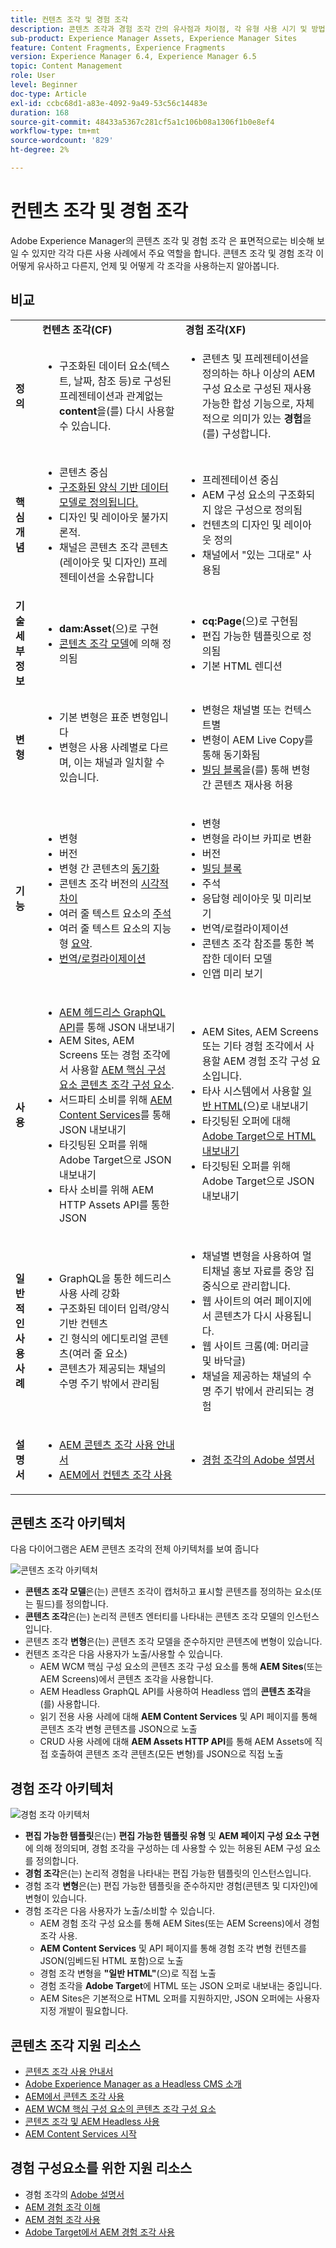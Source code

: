 ```yaml
---
title: 컨텐츠 조각 및 경험 조각
description: 콘텐츠 조각과 경험 조각 간의 유사점과 차이점, 각 유형 사용 시기 및 방법에 대해 알아봅니다.
sub-product: Experience Manager Assets, Experience Manager Sites
feature: Content Fragments, Experience Fragments
version: Experience Manager 6.4, Experience Manager 6.5
topic: Content Management
role: User
level: Beginner
doc-type: Article
exl-id: ccbc68d1-a83e-4092-9a49-53c56c14483e
duration: 168
source-git-commit: 48433a5367c281cf5a1c106b08a1306f1b0e8ef4
workflow-type: tm+mt
source-wordcount: '829'
ht-degree: 2%

---
```


# 컨텐츠 조각 및 경험 조각

Adobe Experience Manager의 콘텐츠 조각 및 경험 조각 은 표면적으로는 비슷해 보일 수 있지만 각각 다른 사용 사례에서 주요 역할을 합니다. 콘텐츠 조각 및 경험 조각 이 어떻게 유사하고 다른지, 언제 및 어떻게 각 조각을 사용하는지 알아봅니다.

## 비교

<table>
<tbody><tr><td><strong> </strong></td>
<td><strong>컨텐츠 조각(CF)</strong></td>
<td><strong>경험 조각(XF)</strong></td>
</tr><tr><td><strong>정의</strong></td>
<td><ul>
<li>구조화된 데이터 요소(텍스트, 날짜, 참조 등)로 구성된 프레젠테이션과 관계없는 <strong>content</strong>을(를) 다시 사용할 수 있습니다.</li>
</ul>
</td>
<td><ul>
<li>콘텐츠 및 프레젠테이션을 정의하는 하나 이상의 AEM 구성 요소로 구성된 재사용 가능한 합성 기능으로, 자체적으로 의미가 있는 <strong>경험</strong>을(를) 구성합니다.</li>
</ul>
</td>
</tr><tr><td><strong>핵심 개념</strong></td>
<td><ul>
<li>콘텐츠 중심</li>
<li><a href="https://experienceleague.adobe.com/docs/experience-manager-65/assets/fragments/content-fragments-models.html?lang=ko" target="_blank">구조화된 양식 기반 데이터 모델로 정의됩니다.</a></li>
<li>디자인 및 레이아웃 불가지론적.</li>
<li>채널은 콘텐츠 조각 콘텐츠(레이아웃 및 디자인) 프레젠테이션을 소유합니다</li>
</ul>
</td>
<td><ul>
<li>프레젠테이션 중심</li>
<li>AEM 구성 요소의 구조화되지 않은 구성으로 정의됨</li>
<li>컨텐츠의 디자인 및 레이아웃 정의</li>
<li>채널에서 "있는 그대로" 사용됨</li>
</ul>
</td>
</tr><tr><td><strong>기술 세부 정보</strong></td>
<td><ul>
<li><strong>dam:Asset</strong>(으)로 구현</li>
<li><a href="https://experienceleague.adobe.com/docs/experience-manager-65/assets/fragments/content-fragments-models.html?lang=ko" target="_blank">콘텐츠 조각 모델</a>에 의해 정의됨</li>
</ul>
</td>
<td><ul>
<li><strong>cq:Page</strong>(으)로 구현됨</li>
<li>편집 가능한 템플릿으로 정의됨</li>
<li>기본 HTML 렌디션</li>
</ul>
</td>
</tr><tr><td><strong>변형</strong></td>
<td><ul>
<li>기본 변형은 표준 변형입니다</li>
<li>변형은 사용 사례별로 다르며, 이는 채널과 일치할 수 있습니다.</li>
</ul>
</td>
<td><ul>
<li>변형은 채널별 또는 컨텍스트별</li>
<li>변형이 AEM Live Copy를 통해 동기화됨</li>
<li><a href="https://experienceleague.adobe.com/docs/experience-manager-65/authoring/authoring/experience-fragments.html?lang=ko" target="_blank">빌딩 블록</a>을(를) 통해 변형 간 콘텐츠 재사용 허용</li>
</ul>
</td>
</tr><tr><td><strong>기능</strong></td>
<td><ul>
<li>변형</li>
<li>버전</li>
<li>변형 간 콘텐츠의 <a href="https://experienceleague.adobe.com/docs/experience-manager-65/assets/fragments/content-fragments-variations.html?lang=ko#synchronizing-with-master" target="_blank">동기화</a></li>
<li>콘텐츠 조각 버전의 <a href="https://experienceleague.adobe.com/docs/experience-manager-65/assets/fragments/content-fragments-managing.html?lang=ko#comparing-fragment-versions" target="_blank">시각적 차이</a></li>
<li>여러 줄 텍스트 요소의 <a href="https://experienceleague.adobe.com/docs/experience-manager-65/assets/fragments/content-fragments-variations.html?lang=ko#annotating-a-content-fragment" target="_blank">주석</a></li>
<li>여러 줄 텍스트 요소의 지능형 <a href="https://experienceleague.adobe.com/docs/experience-manager-65/assets/fragments/content-fragments-variations.html?lang=ko#summarizing-text" target="_blank">요약</a>.</li>
<li><a href="https://experienceleague.adobe.com/docs/experience-manager-65/assets/fragments/creating-translation-projects-for-content-fragments.html?lang=ko" target="_blank">번역/로컬라이제이션</a></li>
</ul>
</td>
<td><ul>
<li>변형</li>
<li>변형을 라이브 카피로 변환</li>
<li>버전</li>
<li><a href="https://experienceleague.adobe.com/docs/experience-manager-65/authoring/authoring/experience-fragments.html?lang=ko#building-blocks" target="_blank">빌딩 블록</a></li>
<li>주석</li>
<li>응답형 레이아웃 및 미리보기</li>
<li>번역/로컬라이제이션</li>
<li>콘텐츠 조각 참조를 통한 복잡한 데이터 모델</li>
<li>인앱 미리 보기</li>
</ul>
</td>
</tr><tr><td><strong>사용</strong></td>
<td><ul>
<li><a href="https://experienceleague.adobe.com/landing/experience-manager/headless/developer.html?lang=ko">AEM 헤드리스 GraphQL API</a>를 통해 JSON 내보내기</li>
<li>AEM Sites, AEM Screens 또는 경험 조각에서 사용할 <a href="https://experienceleague.adobe.com/docs/experience-manager-core-components/using/components/content-fragment-component.html?lang=ko" target="_blank">AEM 핵심 구성 요소 콘텐츠 조각 구성 요소</a>.</li>
<li>서드파티 소비를 위해 <a href="https://experienceleague.adobe.com/docs/experience-manager-learn/getting-started-with-aem-headless/content-services/overview.html?lang=ko" target="_blank">AEM Content Services</a>를 통해 JSON 내보내기</li>
<li>타깃팅된 오퍼를 위해 Adobe Target으로 JSON 내보내기</li>
<li>타사 소비를 위해 AEM HTTP Assets API를 통한 JSON</li>
</ul>
</td>
<td><ul>
<li>AEM Sites, AEM Screens 또는 기타 경험 조각에서 사용할 AEM 경험 조각 구성 요소입니다.</li>
<li>타사 시스템에서 사용할 <a href="https://experienceleague.adobe.com/docs/experience-manager-65/authoring/authoring/experience-fragments.html?lang=ko" target="_blank">일반 HTML</a>(으)로 내보내기</li>
<li>타깃팅된 오퍼에 대해 <a href="https://experienceleague.adobe.com/docs/experience-manager-65/administering/integration/experience-fragments-target.html?lang=ko" target="_blank">Adobe Target으로 HTML 내보내기</a></li>
<li>타깃팅된 오퍼를 위해 Adobe Target으로 JSON 내보내기</li>
</ul>
</td>
</tr><tr><td><strong>일반적인 사용 사례</strong></td>
<td><ul>
<li>GraphQL을 통한 헤드리스 사용 사례 강화</li>
<li>구조화된 데이터 입력/양식 기반 컨텐츠</li>
<li>긴 형식의 에디토리얼 콘텐츠(여러 줄 요소)</li>
<li>콘텐츠가 제공되는 채널의 수명 주기 밖에서 관리됨</li>
</ul>
</td>
<td><ul>
<li>채널별 변형을 사용하여 멀티채널 홍보 자료를 중앙 집중식으로 관리합니다.</li>
<li>웹 사이트의 여러 페이지에서 콘텐츠가 다시 사용됩니다.</li>
<li>웹 사이트 크롬(예: 머리글 및 바닥글)</li>
<li>채널을 제공하는 채널의 수명 주기 밖에서 관리되는 경험</li>
</ul>
</td>
</tr><tr><td><strong>설명서</strong></td>
<td><ul>
<li><a href="https://experienceleague.adobe.com/docs/experience-manager-65/assets/home.html?lang=ko&topic=/experience-manager/6-5/assets/morehelp/content-fragments.ug.js" target="_blank">AEM 콘텐츠 조각 사용 안내서</a></li>
<li><a href="https://experienceleague.adobe.com/docs/experience-manager-learn/sites/content-fragments/content-fragments-feature-video-use.html?lang=ko" target="_blank">AEM에서 컨텐츠 조각 사용</a></li>
</ul>
</td>
<td><ul>
<li><a href="https://experienceleague.adobe.com/docs/experience-manager-65/authoring/authoring/experience-fragments.html?lang=ko" target="_blank">경험 조각의 Adobe 설명서</a></li>
</ul>
</td>
</tr></tbody></table>

## 콘텐츠 조각 아키텍처

다음 다이어그램은 AEM 콘텐츠 조각의 전체 아키텍처를 보여 줍니다

![콘텐츠 조각 아키텍처](./assets/content-fragments-architecture.png)

+ **콘텐츠 조각 모델**&#x200B;은(는) 콘텐츠 조각이 캡처하고 표시할 콘텐츠를 정의하는 요소(또는 필드)를 정의합니다.
+ **콘텐츠 조각**&#x200B;은(는) 논리적 콘텐츠 엔터티를 나타내는 콘텐츠 조각 모델의 인스턴스입니다.
+ 콘텐츠 조각 **변형**&#x200B;은(는) 콘텐츠 조각 모델을 준수하지만 콘텐츠에 변형이 있습니다.
+ 컨텐츠 조각은 다음 사용자가 노출/사용할 수 있습니다.
   + AEM WCM 핵심 구성 요소의 콘텐츠 조각 구성 요소를 통해 **AEM Sites**(또는 AEM Screens)에서 콘텐츠 조각을 사용합니다.
   + AEM Headless GraphQL API를 사용하여 Headless 앱의 **콘텐츠 조각**&#x200B;을(를) 사용합니다.
   + 읽기 전용 사용 사례에 대해 **AEM Content Services** 및 API 페이지를 통해 콘텐츠 조각 변형 콘텐츠를 JSON으로 노출
   + CRUD 사용 사례에 대해 **AEM Assets HTTP API**&#x200B;를 통해 AEM Assets에 직접 호출하여 콘텐츠 조각 콘텐츠(모든 변형)를 JSON으로 직접 노출

## 경험 조각 아키텍처

![경험 조각 아키텍처](./assets/experience-fragments-architecture.png)

+ **편집 가능한 템플릿**&#x200B;은(는) **편집 가능한 템플릿 유형** 및 **AEM 페이지 구성 요소 구현**&#x200B;에 의해 정의되며, 경험 조각을 구성하는 데 사용할 수 있는 허용된 AEM 구성 요소를 정의합니다.
+ **경험 조각**&#x200B;은(는) 논리적 경험을 나타내는 편집 가능한 템플릿의 인스턴스입니다.
+ 경험 조각 **변형**&#x200B;은(는) 편집 가능한 템플릿을 준수하지만 경험(콘텐츠 및 디자인)에 변형이 있습니다.
+ 경험 조각은 다음 사용자가 노출/소비할 수 있습니다.
   + AEM 경험 조각 구성 요소를 통해 AEM Sites(또는 AEM Screens)에서 경험 조각 사용.
   + **AEM Content Services** 및 API 페이지를 통해 경험 조각 변형 컨텐츠를 JSON(임베드된 HTML 포함)으로 노출
   + 경험 조각 변형을 **&quot;일반 HTML&quot;**(으)로 직접 노출
   + 경험 조각을 **Adobe Target**&#x200B;에 HTML 또는 JSON 오퍼로 내보내는 중입니다.
   + AEM Sites은 기본적으로 HTML 오퍼를 지원하지만, JSON 오퍼에는 사용자 지정 개발이 필요합니다.

## 콘텐츠 조각 지원 리소스

+ [콘텐츠 조각 사용 안내서](https://experienceleague.adobe.com/docs/experience-manager-65/assets/home.html?lang=ko&topic=/experience-manager/6-5/assets/morehelp/content-fragments.ug.js)
+ [Adobe Experience Manager as a Headless CMS 소개](https://experienceleague.adobe.com/docs/experience-manager-cloud-service/content/headless/introduction.html?lang=ko)
+ [AEM에서 콘텐츠 조각 사용](https://experienceleague.adobe.com/docs/experience-manager-learn/sites/content-fragments/content-fragments-feature-video-use.html?lang=ko)
+ [AEM WCM 핵심 구성 요소의 콘텐츠 조각 구성 요소](https://experienceleague.adobe.com/docs/experience-manager-core-components/using/components/content-fragment-component.html?lang=ko)
+ [콘텐츠 조각 및 AEM Headless 사용](https://experienceleague.adobe.com/docs/experience-manager-learn/getting-started-with-aem-headless/overview.html?lang=ko)
+ [AEM Content Services 시작](https://experienceleague.adobe.com/docs/experience-manager-learn/getting-started-with-aem-headless/content-services/overview.html?lang=ko)

## 경험 구성요소를 위한 지원 리소스

+ 경험 조각의 [Adobe 설명서](https://experienceleague.adobe.com/docs/experience-manager-65/authoring/authoring/experience-fragments.html?lang=ko)
+ [AEM 경험 조각 이해](https://experienceleague.adobe.com/docs/experience-manager-learn/sites/experience-fragments/experience-fragments-feature-video-use.html?lang=ko)
+ [AEM 경험 조각 사용](https://experienceleague.adobe.com/docs/experience-manager-learn/sites/experience-fragments/experience-fragments-feature-video-use.html?lang=ko)
+ [Adobe Target에서 AEM 경험 조각 사용](https://medium.com/adobetech/experience-fragments-and-adobe-target-d8d74381b9b2)
